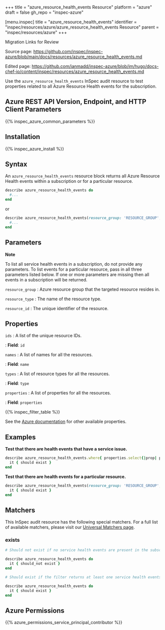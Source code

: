 +++
title = "azure_resource_health_events Resource"
platform = "azure"
draft = false
gh_repo = "inspec-azure"

[menu.inspec]
title = "azure_resource_health_events"
identifier = "inspec/resources/azure/azure_resource_health_events Resource"
parent = "inspec/resources/azure"
+++

<div class="admonition-note">
<p class="admonition-note-title">Migration Links for Review</p>
<div class="admonition-note-text">
<p>Source page: <a href="https://github.com/inspec/inspec-azure/blob/main/docs/resources/azure_resource_health_events.md">https://github.com/inspec/inspec-azure/blob/main/docs/resources/azure_resource_health_events.md</a></p>
<p>Edited page: <a href="https://github.com/ianmadd/inspec-azure/blob/im/hugo/docs-chef-io/content/inspec/resources/azure_resource_health_events.md">https://github.com/ianmadd/inspec-azure/blob/im/hugo/docs-chef-io/content/inspec/resources/azure_resource_health_events.md</a></p>
</div>
</div>


Use the `azure_resource_health_events` InSpec audit resource to test properties related to all Azure Resource Health events for the subscription.

## Azure REST API Version, Endpoint, and HTTP Client Parameters

{{% inspec_azure_common_parameters %}}

## Installation

{{% inspec_azure_install %}}

## Syntax

An `azure_resource_health_events` resource block returns all Azure Resource Health events within a subscription or for a particular resource.

```ruby
describe azure_resource_health_events do
  #...
end
```

or

```ruby
describe azure_resource_health_events(resource_group: 'RESOURCE_GROUP', resource_type: 'RESOURCE_TYPE', resource_id: 'RESOURCE_ID') do
  #...
end
```

## Parameters

**Note**

To list all service health events in a subscription, do not provide any parameters.
To list events for a particular resource, pass in all three parameters listed below.
If one or more parameters are missing then all events in a subscription will be returned.

`resource_group`
: Azure resource group that the targeted resource resides in.

`resource_type`
: The name of the resource type.

`resource_id`
: The unique identifier of the resource.

## Properties

`ids`
: A list of the unique resource IDs.

: **Field**: `id`

`names`
: A list of names for all the resources.

: **Field**: `name`

`types`
: A list of resource types for all the resources.

: **Field**: `type`

`properties`
: A list of properties for all the resources.

: **Field**: `properties`


{{% inspec_filter_table %}}

See the [Azure documentation](https://docs.microsoft.com/en-us/rest/api/resourcehealth/events/list-by-single-resource) for other available properties.

## Examples

**Test that there are health events that have a service issue.**

```ruby
describe azure_resource_health_events.where{ properties.select{|prop| prop.eventType == 'ServiceIssue' } } do
  it { should exist }
end
```

**Test that there are health events for a particular resource.**

```ruby
describe azure_resource_health_events(resource_group: 'RESOURCE_GROUP', resource_type: 'RESOURCE_TYPE', resource_id: 'RESOURCE_ID') do
  it { should exist }
end
```

## Matchers

This InSpec audit resource has the following special matchers. For a full list of available matchers, please visit our [Universal Matchers page](https://www.inspec.io/docs/reference/matchers/).

### exists

```ruby
# Should not exist if no service health events are present in the subscription

describe azure_resource_health_events do
  it { should_not exist }
end

# Should exist if the filter returns at least one service health events in the subscription

describe azure_resource_health_events do
  it { should exist }
end
```

## Azure Permissions

{{% azure_permissions_service_principal_contributor %}}
